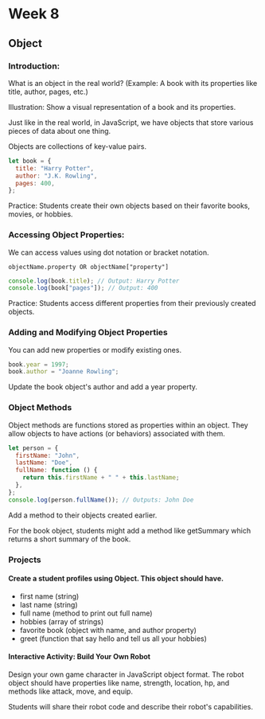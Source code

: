 # Week 8

## Object

### Introduction:

What is an object in the real world? (Example: A book with its properties like title, author, pages, etc.)

Illustration: Show a visual representation of a book and its properties.

Just like in the real world, in JavaScript, we have objects that store various pieces of data about one thing.

Objects are collections of key-value pairs.

```js
let book = {
  title: "Harry Potter",
  author: "J.K. Rowling",
  pages: 400,
};
```

Practice: Students create their own objects based on their favorite books, movies, or hobbies.

### Accessing Object Properties:

We can access values using dot notation or bracket notation.

`objectName.property OR objectName["property"]`

```js
console.log(book.title); // Output: Harry Potter
console.log(book["pages"]); // Output: 400
```

Practice: Students access different properties from their previously created objects.

### Adding and Modifying Object Properties

You can add new properties or modify existing ones.

```js
book.year = 1997;
book.author = "Joanne Rowling";
```

Update the book object's author and add a year property.

### Object Methods

Object methods are functions stored as properties within an object. They allow objects to have actions (or behaviors) associated with them.

```js
let person = {
  firstName: "John",
  lastName: "Doe",
  fullName: function () {
    return this.firstName + " " + this.lastName;
  },
};
console.log(person.fullName()); // Outputs: John Doe
```

Add a method to their objects created earlier.

For the book object, students might add a method like getSummary which returns a short summary of the book.

### Projects

#### Create a student profiles using Object. This object should have.

- first name (string)
- last name (string)
- full name (method to print out full name)
- hobbies (array of strings)
- favorite book (object with name, and author property)
- greet (function that say hello and tell us all your hobbies)

#### Interactive Activity: Build Your Own Robot

Design your own game character in JavaScript object format.
The robot object should have properties like name, strength, location, hp, and methods like attack, move, and equip.

Students will share their robot code and describe their robot's capabilities.
